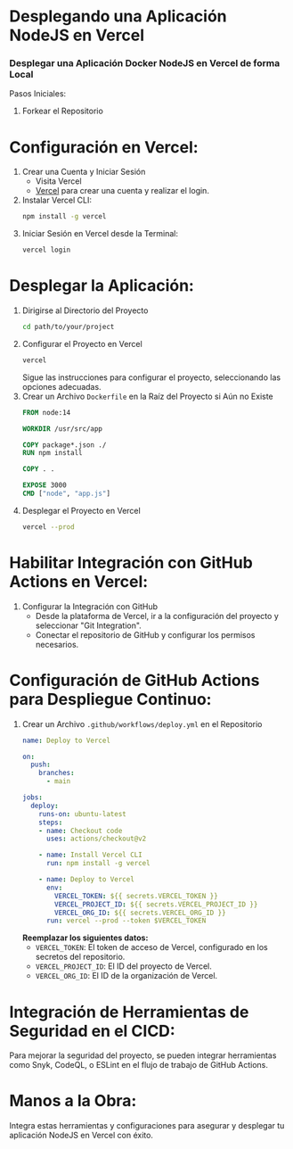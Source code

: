 # Desplegando una Aplicación NodeJS en Vercel
### Desplegar una Aplicación Docker NodeJS en Vercel de forma Local
Pasos Iniciales:
1. Forkear el Repositorio
# Configuración en Vercel:
1. Crear una Cuenta y Iniciar Sesión
   - Visita Vercel
   - [Vercel](https://vercel.com/) para crear una cuenta y realizar el login.
2. Instalar Vercel CLI:
   ```bash
   npm install -g vercel
   ```
3. Iniciar Sesión en Vercel desde la Terminal:
   ```bash
   vercel login
   ```
# Desplegar la Aplicación:
1. Dirigirse al Directorio del Proyecto
   ```bash
   cd path/to/your/project
   ```
2. Configurar el Proyecto en Vercel
   ```bash
   vercel
   ```
   Sigue las instrucciones para configurar el proyecto, seleccionando las opciones adecuadas.
3. Crear un Archivo `Dockerfile` en la Raíz del Proyecto si Aún no Existe
   ```Dockerfile
   FROM node:14

   WORKDIR /usr/src/app

   COPY package*.json ./
   RUN npm install

   COPY . .

   EXPOSE 3000
   CMD ["node", "app.js"]
   ```
4. Desplegar el Proyecto en Vercel
   ```bash
   vercel --prod
   ```
# Habilitar Integración con GitHub Actions en Vercel:
1. Configurar la Integración con GitHub
   - Desde la plataforma de Vercel, ir a la configuración del proyecto y seleccionar "Git Integration".
   - Conectar el repositorio de GitHub y configurar los permisos necesarios.
# Configuración de GitHub Actions para Despliegue Continuo:
1. Crear un Archivo `.github/workflows/deploy.yml` en el Repositorio
   ```yaml
   name: Deploy to Vercel

   on:
     push:
       branches:
         - main

   jobs:
     deploy:
       runs-on: ubuntu-latest
       steps:
       - name: Checkout code
         uses: actions/checkout@v2

       - name: Install Vercel CLI
         run: npm install -g vercel

       - name: Deploy to Vercel
         env:
           VERCEL_TOKEN: ${{ secrets.VERCEL_TOKEN }}
           VERCEL_PROJECT_ID: ${{ secrets.VERCEL_PROJECT_ID }}
           VERCEL_ORG_ID: ${{ secrets.VERCEL_ORG_ID }}
         run: vercel --prod --token $VERCEL_TOKEN
   ```
   **Reemplazar los siguientes datos:**
   - `VERCEL_TOKEN`: El token de acceso de Vercel, configurado en los secretos del repositorio.
   - `VERCEL_PROJECT_ID`: El ID del proyecto de Vercel.
   - `VERCEL_ORG_ID`: El ID de la organización de Vercel.

# Integración de Herramientas de Seguridad en el CICD:
Para mejorar la seguridad del proyecto, se pueden integrar herramientas como Snyk, CodeQL, o ESLint en el flujo de trabajo de GitHub Actions.

# Manos a la Obra:
Integra estas herramientas y configuraciones para asegurar y desplegar tu aplicación NodeJS en Vercel con éxito.

